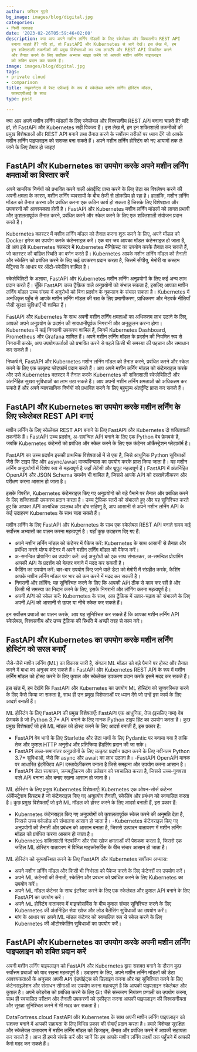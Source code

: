 ```yaml
---
author: जस्टिन गुएसे
bg_image: images/blog/digital.jpg
categories:
- निजी क्लाउड
date: '2023-02-26T05:59:46+02:00'
description: क्या आप अपने मशीन लर्निंग मॉडलों के लिए स्केलेबल और विश्वसनीय REST API
  बनाना चाहते हैं? यदि हां, तो FastAPI और Kubernetes से आगे देखें। इस लेख में, हम
  इन शक्तिशाली तकनीकों की प्रमुख विशेषताओं का पता लगाएँगे और REST API विकसित करने
  और तैनात करने के लिए सर्वोत्तम अभ्यास साझा करेंगे जो आपकी मशीन लर्निंग पाइपलाइन
  को शक्ति प्रदान कर सकते हैं।
image: images/blog/digital.jpg
tags:
- private cloud
- comparison
title: क्यूबरनेट्स में रेस्ट एपीआई के रूप में स्केलेबल मशीन लर्निंग होस्टिंग मॉडल,
  फास्टएपीआई के साथ
type: post

---
```

क्या आप अपने मशीन लर्निंग मॉडलों के लिए स्केलेबल और विश्वसनीय REST API बनाना चाहते हैं? यदि हां, तो FastAPI और Kubernetes सही विकल्प हैं। इस लेख में, हम इन शक्तिशाली तकनीकों की प्रमुख विशेषताओं और REST API बनाने तथा तैनात करने के सर्वोत्तम तरीकों पर ध्यान देंगे जो आपके मशीन लर्निंग पाइपलाइन को सशक्त बना सकते हैं। अपने मशीन लर्निंग होस्टिंग को नए आयामों तक ले जाने के लिए तैयार हो जाइए!

## FastAPI और Kubernetes का उपयोग करके अपने मशीन लर्निंग क्षमताओं का विस्तार करें

अपने सामरिक निर्णयों को प्रभावित करने वाली अंतर्दृष्टि प्राप्त करने के लिए डेटा का विश्लेषण करने की अपनी क्षमता के कारण, मशीन लर्निंग व्यवसायों के बीच तेजी से लोकप्रिय हो रहा है। हालांकि, मशीन लर्निंग मॉडल को तैनात करना और प्रबंधित करना एक कठिन कार्य हो सकता है जिसके लिए विशेषज्ञता और उपकरणों की आवश्यकता होती है। FastAPI और Kubernetes मशीन लर्निंग मॉडलों को लागत प्रभावी और कुशलतापूर्वक तैनात करने, प्रबंधित करने और स्केल करने के लिए एक शक्तिशाली संयोजन प्रदान करते हैं।

Kubernetes क्लस्टर में मशीन लर्निंग मॉडल को तैनात करना शुरू करने के लिए, अपने मॉडल को Docker इमेज का उपयोग करके कंटेनराइज़ करें। एक बार जब आपका मॉडल कंटेनराइज़ हो जाता है, तो आप इसे Kubernetes क्लस्टर में Kubernetes मैनिफ़ेस्ट का उपयोग करके तैनात कर सकते हैं, जो क्लस्टर की वांछित स्थिति का वर्णन करते हैं। Kubernetes आपके मशीन लर्निंग मॉडल की तैनाती और स्केलिंग को प्रबंधित करने के लिए कई उपकरण प्रदान करता है, जिसमें सीपीयू, मेमोरी या कस्टम मेट्रिक्स के आधार पर ऑटो-स्केलिंग शामिल है।

स्केलेबिलिटी के अलावा, FastAPI और Kubernetes मशीन लर्निंग अनुप्रयोगों के लिए कई अन्य लाभ प्रदान करते हैं। चूँकि FastAPI उच्च ट्रैफ़िक वाले अनुप्रयोगों को संभाल सकता है, इसलिए आपका मशीन लर्निंग मॉडल उच्च संख्या में अनुरोधों को बिना प्रदर्शन के नुकसान के संभाल सकता है। Kubernetes में अनधिकृत पहुँच से आपके मशीन लर्निंग मॉडल की रक्षा के लिए प्रमाणीकरण, प्राधिकरण और नेटवर्क नीतियाँ जैसी सुरक्षा सुविधाएँ भी शामिल हैं।

FastAPI और Kubernetes के साथ अपनी मशीन लर्निंग क्षमताओं का अधिकतम लाभ उठाने के लिए, आपको अपने अनुप्रयोग के प्रदर्शन की सावधानीपूर्वक निगरानी और अनुकूलन करना होगा। Kubernetes में कई निगरानी उपकरण शामिल हैं, जिनमें Kubernetes Dashboard, Prometheus और Grafana शामिल हैं। अपने मशीन लर्निंग मॉडल के प्रदर्शन की नियमित रूप से निगरानी करके, आप उपयोगकर्ताओं को प्रभावित करने से पहले किसी भी समस्या की पहचान और समाधान कर सकते हैं।

निष्कर्ष में, FastAPI और Kubernetes मशीन लर्निंग मॉडल को तैनात करने, प्रबंधित करने और स्केल करने के लिए एक उत्कृष्ट प्लेटफ़ॉर्म प्रदान करते हैं। आप अपने मशीन लर्निंग मॉडल को कंटेनराइज़ करके और उसे Kubernetes क्लस्टर में तैनात करके Kubernetes की शक्तिशाली स्केलेबिलिटी और अंतर्निहित सुरक्षा सुविधाओं का लाभ उठा सकते हैं। आप अपनी मशीन लर्निंग क्षमताओं को अधिकतम कर सकते हैं और अपने व्यावसायिक निर्णयों को प्रभावित करने के लिए बहुमूल्य अंतर्दृष्टि प्राप्त कर सकते हैं।

## FastAPI और Kubernetes का उपयोग करके मशीन लर्निंग के लिए स्केलेबल REST API बनाएं

मशीन लर्निंग के लिए स्केलेबल REST API बनाने के लिए FastAPI और Kubernetes दो शक्तिशाली तकनीकें हैं। FastAPI उच्च प्रदर्शन, अ-समन्वित API बनाने के लिए एक Python वेब फ्रेमवर्क है, जबकि Kubernetes कंटेनरों को प्रबंधित और स्केल करने के लिए एक कंटेनर ऑर्केस्ट्रेशन प्लेटफ़ॉर्म है।

FastAPI का उच्च प्रदर्शन इसकी प्राथमिक विशेषताओं में से एक है, जिसे आधुनिक Python सुविधाओं जैसे कि टाइप हिंट और async/await वाक्यविन्यास का उपयोग करके प्राप्त किया जाता है। यह मशीन लर्निंग अनुप्रयोगों में विशेष रूप से महत्वपूर्ण है जहाँ लेटेंसी और थ्रूपुट महत्वपूर्ण हैं। FastAPI में अंतर्निहित OpenAPI और JSON Schema समर्थन भी शामिल है, जिससे आपके API को दस्तावेज़ीकरण और परीक्षण करना आसान हो जाता है।

इसके विपरीत, Kubernetes कंटेनराइज़ किए गए अनुप्रयोगों को बड़े पैमाने पर तैनात और प्रबंधित करने के लिए शक्तिशाली उपकरण प्रदान करता है। उच्च ट्रैफ़िक स्तरों को संभालते हुए और यह सुनिश्चित करते हुए कि आपका API अत्यधिक उपलब्ध और दोष सहिष्णु है, आप आसानी से अपने मशीन लर्निंग API के कई उदाहरण Kubernetes के साथ चला सकते हैं।

मशीन लर्निंग के लिए FastAPI और Kubernetes के साथ एक स्केलेबल REST API बनाते समय कई सर्वोत्तम अभ्यासों का पालन करना महत्वपूर्ण है। यहाँ कुछ उदाहरण दिए गए हैं:

- अपने मशीन लर्निंग मॉडल को कंटेनर में पैकेज करें: Kubernetes के साथ आसानी से तैनात और प्रबंधित करने योग्य कंटेनर में अपने मशीन लर्निंग मॉडल को पैकेज करें।
- अ-समन्वित प्रोग्रामिंग का उपयोग करें: कई अनुरोधों को एक साथ संभालकर, अ-समन्वित प्रोग्रामिंग आपकी API के प्रदर्शन को बेहतर बनाने में मदद कर सकती है।
- कैशिंग का उपयोग करें: बार-बार उपयोग किए जाने वाले डेटा को मेमोरी में संग्रहीत करके, कैशिंग आपके मशीन लर्निंग मॉडल पर भार को कम करने में मदद कर सकती है।
- निगरानी और लॉगिंग: यह सुनिश्चित करने के लिए कि आपकी API ठीक से काम कर रही है और किसी भी समस्या का निदान करने के लिए, इसके निगरानी और लॉगिंग करना महत्वपूर्ण है।
- अपनी API को स्केल करें: Kubernetes के साथ, आप ट्रैफ़िक में उतार-चढ़ाव को संभालने के लिए अपनी API को आसानी से ऊपर या नीचे स्केल कर सकते हैं।

इन सर्वोत्तम प्रथाओं का पालन करके, आप यह सुनिश्चित कर सकते हैं कि आपका मशीन लर्निंग API स्केलेबल, विश्वसनीय और उच्च ट्रैफ़िक की स्थिति में अच्छी तरह से काम करे।

## FastAPI और Kubernetes का उपयोग करके मशीन लर्निंग होस्टिंग को सरल बनाएँ

जैसे-जैसे मशीन लर्निंग (ML) का विकास जारी है, संगठन ML मॉडल को बड़े पैमाने पर होस्ट और तैनात करने में बाधा का अनुभव कर सकते हैं। FastAPI और Kubernetes REST API के रूप में मशीन लर्निंग मॉडल को होस्ट करने के लिए कुशल और स्केलेबल उपकरण प्रदान करके इसमें मदद कर सकते हैं।

इस खंड में, हम देखेंगे कि FastAPI और Kubernetes का उपयोग ML होस्टिंग को सुव्यवस्थित करने के लिए कैसे किया जा सकता है, साथ ही उन प्रमुख विशेषताओं पर ध्यान देंगे जो उन्हें इस कार्य के लिए आदर्श बनाती हैं।

ML होस्टिंग के लिए FastAPI की प्रमुख विशेषताएँ:
FastAPI एक आधुनिक, तेज (इसलिए नाम) वेब फ्रेमवर्क है जो Python 3.7+ API बनाने के लिए मानक Python टाइप हिंट का उपयोग करता है। कुछ प्रमुख विशेषताएँ जो इसे ML मॉडल को होस्ट करने के लिए आदर्श बनाती हैं, इस प्रकार हैं:

- FastAPI वेब भागों के लिए Starlette और डेटा भागों के लिए Pydantic पर बनाया गया है ताकि तेज और कुशल HTTP अनुरोध और प्रतिक्रिया हैंडलिंग प्रदान की जा सके।
- FastAPI उच्च-समानांतर अनुप्रयोगों के लिए उत्कृष्ट प्रदर्शन प्रदान करने के लिए नवीनतम Python 3.7+ सुविधाओं, जैसे कि async और await का लाभ उठाता है।
-FastAPI OpenAPI मानक पर आधारित इंटरैक्टिव API दस्तावेज़ीकरण बनाता है जिसे समझना और उपयोग करना आसान है।
- FastAPI डेटा सत्यापन, क्रमबद्धीकरण और प्रलेखन को स्वचालित करता है, जिससे उच्च-गुणवत्ता वाले API बनाना और बनाए रखना आसान हो जाता है।

ML होस्टिंग के लिए प्रमुख Kubernetes विशेषताएँ:
Kubernetes एक ओपन-सोर्स कंटेनर ऑर्केस्ट्रेशन सिस्टम है जो कंटेनराइज़ किए गए अनुप्रयोग तैनाती, स्केलिंग और प्रबंधन को स्वचालित करता है। कुछ प्रमुख विशेषताएँ जो इसे ML मॉडल को होस्ट करने के लिए आदर्श बनाती हैं, इस प्रकार हैं:

- Kubernetes कंटेनराइज़ किए गए अनुप्रयोगों को कुशलतापूर्वक स्केल करने की अनुमति देता है, जिससे उच्च वर्कलोड को संभालना आसान हो जाता है।
-Kubernetes कंटेनराइज़ किए गए अनुप्रयोगों की तैनाती और प्रबंधन को आसान बनाता है, जिससे उत्पादन वातावरण में मशीन लर्निंग मॉडल को प्रबंधित करना आसान हो जाता है।
- Kubernetes शक्तिशाली नेटवर्किंग और सेवा खोज क्षमताओं की पेशकश करता है, जिससे एक जटिल ML होस्टिंग वातावरण में विभिन्न माइक्रोसर्विस के बीच संचार आसान हो जाता है।

ML होस्टिंग को सुव्यवस्थित करने के लिए FastAPI और Kubernetes सर्वोत्तम अभ्यास:

- अपने मशीन लर्निंग मॉडल और किसी भी निर्भरता को पैकेज करने के लिए कंटेनरों का उपयोग करें।
- अपने ML कंटेनरों की तैनाती, स्केलिंग और प्रबंधन को प्रबंधित करने के लिए Kubernetes का उपयोग करें।
- अपने ML मॉडल कंटेनर के साथ इंटरैक्ट करने के लिए एक स्केलेबल और कुशल API बनाने के लिए FastAPI का उपयोग करें।
- अपने ML होस्टिंग वातावरण में माइक्रोसर्विस के बीच कुशल संचार सुनिश्चित करने के लिए Kubernetes की अंतर्निहित सेवा खोज और लोड बैलेंसिंग सुविधाओं का उपयोग करें।
- मांग के आधार पर अपने ML मॉडल कंटेनर को स्वचालित रूप से स्केल करने के लिए Kubernetes की ऑटोस्केलिंग सुविधाओं का उपयोग करें।

## FastAPI और Kubernetes का उपयोग करके अपनी मशीन लर्निंग पाइपलाइन को शक्ति प्रदान करें

अपनी मशीन लर्निंग पाइपलाइन को FastAPI और Kubernetes द्वारा सशक्त बनाने के दौरान कुछ सर्वोत्तम प्रथाओं को याद रखना महत्वपूर्ण है। उदाहरण के लिए, अपने मशीन लर्निंग मॉडलों की डेटा आवश्यकताओं के अनुसार अपनी API एंडपॉइंट्स को डिज़ाइन करना और यह सुनिश्चित करने के लिए कंटेनराइज़ेशन और संसाधन सीमाओं का उपयोग करना महत्वपूर्ण है कि आपकी पाइपलाइन स्केलेबल और कुशल है। अपने कोडबेस को प्रबंधित करने के लिए Git जैसे संस्करण नियंत्रण प्रणाली का उपयोग करना, साथ ही स्वचालित परीक्षण और तैनाती उपकरणों को एकीकृत करना आपकी पाइपलाइन की विश्वसनीयता और सुरक्षा सुनिश्चित करने में भी मदद कर सकता है।

DataFortress.cloud FastAPI और Kubernetes के साथ अपनी मशीन लर्निंग पाइपलाइन को सशक्त बनाने में आपकी सहायता के लिए विभिन्न प्रकार की सेवाएँ प्रदान करता है। हमारे विशेषज्ञ सुरक्षित और स्केलेबल वातावरण में मशीन लर्निंग मॉडल को डिजाइन, तैनात और प्रबंधित करने में आपकी सहायता कर सकते हैं। आज ही हमसे संपर्क करें और जानें कि हम आपके मशीन लर्निंग लक्ष्यों तक पहुँचने में आपकी कैसे मदद कर सकते हैं।
